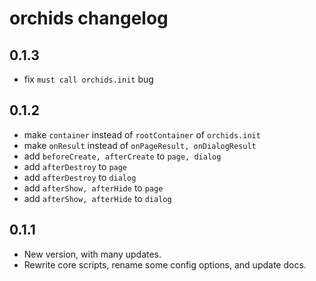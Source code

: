 # orchids changelog

## 0.1.3

- fix `must call orchids.init` bug

## 0.1.2

- make `container` instead of `rootContainer` of `orchids.init`
- make `onResult` instead of `onPageResult, onDialogResult`
- add `beforeCreate, afterCreate` to `page, dialog`
- add `afterDestroy` to `page`
- add `afterDestroy` to `dialog`
- add `afterShow, afterHide` to `page`
- add `afterShow, afterHide` to `dialog`

## 0.1.1

- New version, with many updates.
- Rewrite core scripts, rename some config options, and update docs. 